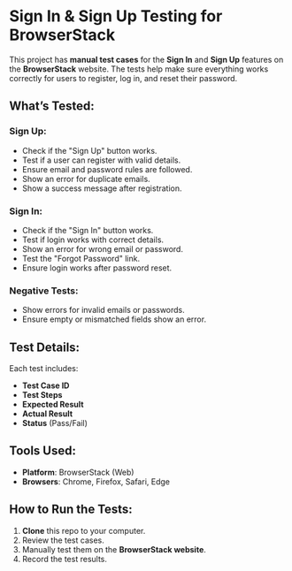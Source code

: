 # Sign In & Sign Up Testing for BrowserStack
This project has **manual test cases** for the **Sign In** and **Sign Up** features on the **BrowserStack** website. The tests help make sure everything works correctly for users to register, log in, and reset their password.

## What’s Tested:

### Sign Up:
- Check if the "Sign Up" button works.
- Test if a user can register with valid details.
- Ensure email and password rules are followed.
- Show an error for duplicate emails.
- Show a success message after registration.

### Sign In:
- Check if the "Sign In" button works.
- Test if login works with correct details.
- Show an error for wrong email or password.
- Test the "Forgot Password" link.
- Ensure login works after password reset.

### Negative Tests:
- Show errors for invalid emails or passwords.
- Ensure empty or mismatched fields show an error.

## Test Details:

Each test includes:
- **Test Case ID**
- **Test Steps**
- **Expected Result**
- **Actual Result**
- **Status** (Pass/Fail)

## Tools Used:
- **Platform**: BrowserStack (Web)
- **Browsers**: Chrome, Firefox, Safari, Edge

## How to Run the Tests:
1. **Clone** this repo to your computer.
2. Review the test cases.
3. Manually test them on the **BrowserStack website**.
4. Record the test results.
